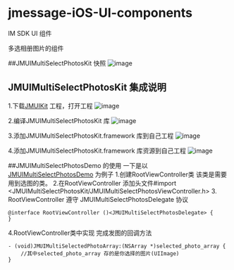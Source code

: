 # jmessage-iOS-UI-components
IM SDK UI 组件

多选相册图片的组件

##JMUIMultiSelectPhotosKit 快照 
![image](https://github.com/jpush/jmessage-ios-uikit/blob/master/JMUIMultiSelectPhotosKit/README_JMUIMultiSelectPhotosKit说明图/JMUIMultiSelectPhotosKit快照.gif)

## JMUIMultiSelectPhotosKit 集成说明
1.下载[JMUIKit](https://github.com/jpush/jmessage-ios-uikit/archive/master.zip) 工程，打开工程
![image](https://github.com/jpush/jmessage-ios-uikit/blob/master/JMUIChattingKit/README_JMUIChatting集成说明图/1.打开工程.gif)

2.编译JMUIMultiSelectPhotosKit 库
![image](https://github.com/jpush/jmessage-ios-uikit/blob/master/JMUIMultiSelectPhotosKit/README_JMUIMultiSelectPhotosKit说明图/编译JMUIMultiSelectPhotosKit库.gif)

3.添加JMUIMultiSelectPhotosKit.framework 库到自己工程
![image](https://github.com/jpush/jmessage-ios-uikit/blob/master/JMUIMultiSelectPhotosKit/README_JMUIMultiSelectPhotosKit说明图/添加JMUIMultiSelectPhotosKit库到自己工程.gif)

4.添加JMUIMultiSelectPhotosKit.framework 库资源到自己工程
![image](https://github.com/jpush/jmessage-ios-uikit/blob/master/JMUIMultiSelectPhotosKit/README_JMUIMultiSelectPhotosKit说明图/添加JMUIMultiSelectPhotosKit库资源到自己工程.gif)

##JMUIMultiSelectPhotosDemo 的使用
一下是以[JMUIMultiSelectPhotosDemo](/JMUIMultiSelectPhotosDemo) 为例子
1.创建RootViewController类 该类是需要用到选图的类。 
2.在RootViewController 添加头文件#import <JMUIMultiSelectPhotosKit/JMUIMultiSelectPhotosViewController.h>
3. RootViewController 遵守 JMUIMultiSelectPhotosDelegate 协议
```
@interface RootViewController ()<JMUIMultiSelectPhotosDelegate> {
}
```
4.RootViewController类中实现 完成发图的回调方法
```
- (void)JMUIMultiSelectedPhotoArray:(NSArray *)selected_photo_array {
    //其中selected_photo_array 存的是你选择的图片(UIImage)
}
```


